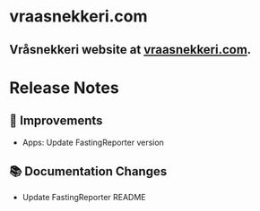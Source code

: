 # vraasnekkeri.com
## Vråsnekkeri website at [vraasnekkeri.com](https://www.vraasnekkeri.com).

# Release Notes
## 🔨 Improvements
- Apps: Update FastingReporter version

## 📚 Documentation Changes
- Update FastingReporter README